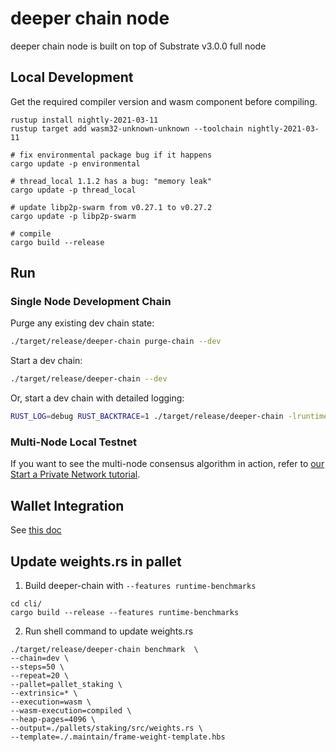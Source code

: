 # deeper chain node

deeper chain node is built on top of Substrate v3.0.0 full node

## Local Development

Get the required compiler version and wasm component before compiling.

```
rustup install nightly-2021-03-11
rustup target add wasm32-unknown-unknown --toolchain nightly-2021-03-11

# fix environmental package bug if it happens
cargo update -p environmental

# thread_local 1.1.2 has a bug: "memory leak"
cargo update -p thread_local

# update libp2p-swarm from v0.27.1 to v0.27.2
cargo update -p libp2p-swarm

# compile
cargo build --release
```

## Run

### Single Node Development Chain

Purge any existing dev chain state:

```bash
./target/release/deeper-chain purge-chain --dev
```

Start a dev chain:

```bash
./target/release/deeper-chain --dev
```

Or, start a dev chain with detailed logging:

```bash
RUST_LOG=debug RUST_BACKTRACE=1 ./target/release/deeper-chain -lruntime=debug --dev
```

### Multi-Node Local Testnet

If you want to see the multi-node consensus algorithm in action, refer to
[our Start a Private Network tutorial](https://substrate.dev/docs/en/tutorials/start-a-private-network/).

## Wallet Integration

See [this doc](wallet-integration.md)

## Update weights.rs in pallet
1. Build deeper-chain with `--features runtime-benchmarks`
```
cd cli/
cargo build --release --features runtime-benchmarks
```
2. Run shell command to update weights.rs
```
./target/release/deeper-chain benchmark  \
--chain=dev \
--steps=50 \
--repeat=20 \
--pallet=pallet_staking \
--extrinsic=* \
--execution=wasm \
--wasm-execution=compiled \
--heap-pages=4096 \
--output=./pallets/staking/src/weights.rs \
--template=./.maintain/frame-weight-template.hbs 
```
